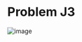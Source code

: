 # Problem J3

![image](https://github.com/sjay05/CCC-Solutions/blob/master/images/Screen%20Shot%202020-03-15%20at%2010.32.02%20AM.png)


